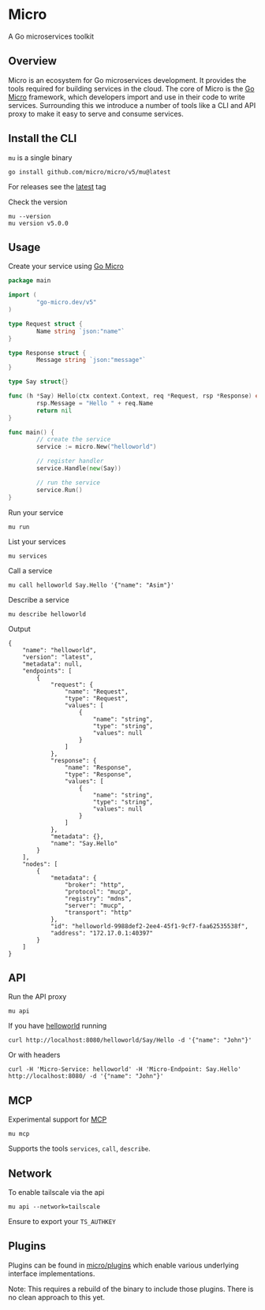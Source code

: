 # Micro

A Go microservices toolkit

## Overview

Micro is an ecosystem for Go microservices development. It provides the tools required for building services in the cloud. 
The core of Micro is the [Go Micro](https://go-micro.dev) framework, which developers import and use in their code to 
write services. Surrounding this we introduce a number of tools like a CLI and API proxy to make it easy to serve and consume 
services. 

## Install the CLI

`mu` is a single binary

```
go install github.com/micro/micro/v5/mu@latest
```

For releases see the [latest](https://github.com/micro/micro/releases/latest) tag

Check the version

```
mu --version
mu version v5.0.0
```

## Usage

Create your service using [Go Micro](https://go-micro.dev)

```go
package main

import (
        "go-micro.dev/v5"
)

type Request struct {
        Name string `json:"name"`
}

type Response struct {
        Message string `json:"message"`
}

type Say struct{}

func (h *Say) Hello(ctx context.Context, req *Request, rsp *Response) error {
        rsp.Message = "Hello " + req.Name
        return nil
}

func main() {
        // create the service
        service := micro.New("helloworld")

        // register handler
        service.Handle(new(Say))

        // run the service
        service.Run()
}
```

Run your service

```
mu run
```

List your services

```
mu services
```

Call a service

```
mu call helloworld Say.Hello '{"name": "Asim"}'
```

Describe a service

```
mu describe helloworld
```

Output

```
{
    "name": "helloworld",
    "version": "latest",
    "metadata": null,
    "endpoints": [
        {
            "request": {
                "name": "Request",
                "type": "Request",
                "values": [
                    {
                        "name": "string",
                        "type": "string",
                        "values": null
                    }
                ]
            },
            "response": {
                "name": "Response",
                "type": "Response",
                "values": [
                    {
                        "name": "string",
                        "type": "string",
                        "values": null
                    }
                ]
            },
            "metadata": {},
            "name": "Say.Hello"
        }
    ],
    "nodes": [
        {
            "metadata": {
                "broker": "http",
                "protocol": "mucp",
                "registry": "mdns",
                "server": "mucp",
                "transport": "http"
            },
            "id": "helloworld-9988def2-2ee4-45f1-9cf7-faa62535538f",
            "address": "172.17.0.1:40397"
        }
    ]
}
```

## API

Run the API proxy

```
mu api
```

If you have [helloworld](https://github.com/micro/helloworld) running

```
curl http://localhost:8080/helloworld/Say/Hello -d '{"name": "John"}'
```

Or with headers

```
curl -H 'Micro-Service: helloworld' -H 'Micro-Endpoint: Say.Hello' http://localhost:8080/ -d '{"name": "John"}'
```

## MCP

Experimental support for [MCP](https://github.com/modelcontextprotocol)

```
mu mcp
```

Supports the tools `services`, `call`, `describe`.

## Network

To enable tailscale via the api

```
mu api --network=tailscale
```

Ensure to export your `TS_AUTHKEY`

## Plugins

Plugins can be found in [micro/plugins](https://github.com/micro/plugins) which enable various underlying interface implementations.

Note: This requires a rebuild of the binary to include those plugins. There is no clean approach to this yet.
